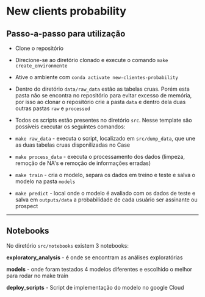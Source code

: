 New clients probability
==============================

## Passo-a-passo para utilização

- Clone o repositório

- Direcione-se ao diretório clonado e execute o comando ```make create_environmente```

- Ative o ambiente com ```conda activate new-clientes-probability```

- Dentro do diretório ``data/raw_data`` estão as tabelas cruas. Porém esta pasta não se encontra no repositório para evitar excesso de memória, por isso ao clonar o repositório crie a pasta ``data`` e dentro dela duas outras pastas ``raw`` e ``processed`` 

- Todos os scripts estão presentes no diretório ``src``. Nesse template são possíveis executar os seguintes comandos:

- ```make raw_data``` - executa o script, localizado em ``src/dump_data``, que une as duas tabelas cruas disponilizadas no Case

- ```make process_data``` - executa o processamento dos dados (limpeza, remoção de NA's e remoção de informações erradas)

- ```make train``` - cria o modelo, separa os dados em treino e teste e salva o modelo na pasta ``models``

- ```make predict``` - local onde o modelo é avaliado com os dados de teste e salva em ``outputs/data`` a probabilidade de cada usuário ser assinante ou prospect 

--------------

## Notebooks 

No diretório ```src/notebooks``` existem 3 notebooks:

**exploratory_analysis** - é onde se encontram as análises exploratórias

**models** - onde foram testados 4 modelos diferentes e escolhido o melhor para rodar no make train

**deploy_scripts** - Script de implementação do modelo no google Cloud
